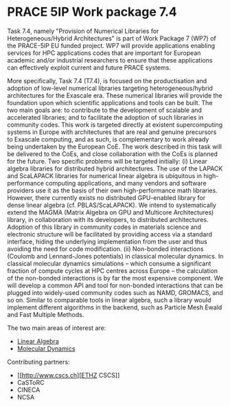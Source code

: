 # PRACE 5IP Work package 7.4

Task 7.4, namely "Provision of Numerical Libraries for Heterogeneous/Hybrid Architectures"  is part of Work Package 7 (WP7) 
of the PRACE-5IP EU funded project. WP7 will provide applications enabling services for HPC applications codes that are important 
for European academic and/or industrial researchers to ensure that these applications can effectively exploit current 
and future PRACE systems.

More specifically, Task 7.4 (T7.4), is focused on the productisation and adoption of low-level numerical libraries targeting heterogeneous/hybrid architectures for the Exascale era. These numerical libraries will provide the foundation upon which scientific applications and tools can be built. The two main goals are: to contribute to the development of scalable and accelerated libraries; and to facilitate the adoption of such libraries in community codes. This work is targeted directly at existent supercomputing systems in Europe with architectures that are real and genuine precursors to Exascale computing, and as such, is complementary to work already being undertaken by the European CoE. The work described in this task will be delivered to the CoEs, and close collaboration with the CoEs is planned for the future. Two specific problems will be targeted initially: (i) Linear algebra libraries for distributed hybrid architectures. The use of the LAPACK and ScaLAPACK libraries for numerical linear algebra is ubiquitous in high-performance computing applications, and many vendors and software providers use it as the basis of their own high-performance math libraries. However, there currently exists no distributed GPU-enabled library for dense linear algebra (cf. PBLAS/ScaLAPACK). We intend to systematically extend the MAGMA (Matrix Algebra on GPU and Multicore Architectures) library, in collaboration with its developers, to distributed architectures. Adoption of this library in community codes in materials science and electronic structure will be facilitated by providing access via a standard interface, hiding the underlying implementation from the user and thus avoiding the need for code modification. (ii) Non-bonded interactions (Coulomb and Lennard-Jones potentials) in classical molecular dynamics. In classical molecular dynamics simulations – which consume a significant fraction of compute cycles at HPC centres across Europe – the calculation of the non-bonded interactions is by far the most expensive component. We will develop a common API and tool for non-bonded interactions that can be plugged into widely-used community codes such as NAMD, GROMACS, and so on. Similar to comparable tools in linear algebra, such a library would implement different algorithms in the backend, such as Particle Mesh Ewald and Fast Multiple Methods.

The two main areas of interest are:

+ [Linear Algebra](linear_algebra)
+ [Molecular Dynamics](molecular_dynamics)

Contributing partners:
+ [[http://www.cscs.ch][ETHZ CSCS]]
+ CaSToRC
+ CINECA
+ NCSA

